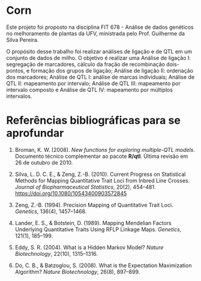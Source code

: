 # Corn
Este projeto foi proposto na disciplina FIT 678 - Análise de dados genéticos no melhoramento de plantas da UFV, ministrada pelo Prof. Guilherme da Silva Pereira.

O propósito desse trabalho foi realizar análises de ligação e de QTL em um conjunto de dados de milho. O objetivo é realizar uma Análise de ligação I: segregação de marcadores, cálculo da fração de recombinação dois-pontos, e formação dos grupos de ligação; Análise de ligação II: ordenação dos marcadores; Análise de QTL I: análise de marcas individuais; Análise de QTL II: mapeamento por intervalo;  Análise de QTL III: mapeamento por intervalo composto e Análise de QTL IV: mapeamento por múltiplos intervalos.

# Referências bibliográficas para se aprofundar

1. Broman, K. W. (2008). *New functions for exploring multiple-QTL models*. Documento técnico complementar ao pacote **R/qtl**. Última revisão em 26 de outubro de 2010.

2. Silva, L. D. C. E., & Zeng, Z.-B. (2010). Current Progress on Statistical Methods for Mapping Quantitative Trait Loci from Inbred Line Crosses. *Journal of Biopharmaceutical Statistics*, 20(2), 454–481. https://doi.org/10.1080/10543400903572845

3. Zeng, Z.-B. (1994). Precision Mapping of Quantitative Trait Loci. *Genetics*, 136(4), 1457–1468.

4. Lander, E. S., & Botstein, D. (1989). Mapping Mendelian Factors Underlying Quantitative Traits Using RFLP Linkage Maps. *Genetics*, 121(1), 185–199.

5. Eddy, S. R. (2004). What is a Hidden Markov Model? *Nature Biotechnology*, 22(10), 1315–1316.

6. Do, C. B., & Batzoglou, S. (2008). What is the Expectation Maximization Algorithm? *Nature Biotechnology*, 26(8), 897–899.
